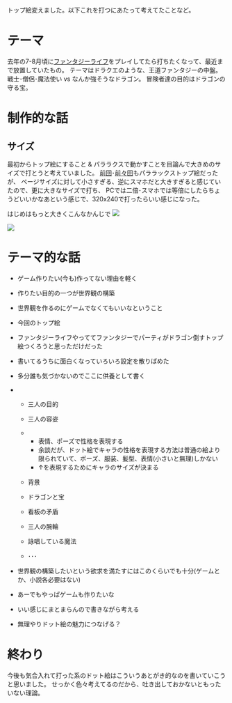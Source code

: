 <!--
title: Fantasy World
date:  2015-2-xx 12:00
categories: [ドット絵]
-->

<div>
<script type="text/javascript" src="http://ajax.googleapis.com/ajax/libs/jquery/1.9.1/jquery.min.js"></script>
<script type="text/javascript">
$(function() {
  var $container = $('div#fantasy.pixelParallax');
  var scale = function() {
    return $container.height() > 240 ? 2 : 1;
  };
  var baseX = $container.offset().left;
  var baseY = $container.offset().top + 240;
  var layers = $container.children().map(function(_, layer) {
    return {
      $: $(layer),
      factor: $(layer).attr("data-zFactor")/10000,
      baseX : $(layer).position().left / scale(),
      baseY : $(layer).position().top / scale()
    };
  });

  var mouceHandler = function(ev) {
    var dx = (ev.pageX !== undefined ? ev.pageX : baseX) - baseX;
    var dy = (ev.pageY !== undefined ? ev.pageY : baseY) - baseY;
    $.each(layers, function(_, layer) {
      layer.$.css({
        left: layer.baseX * scale() + (dx * layer.factor) + 'px',
        top : layer.baseY * scale() + (dy * layer.factor) + 'px'
      });
    });
  };
  var motionHandler = function(ev){
    var dy = baseY / 2 + ev.accelerationIncludingGravity.y * 100;
    var dx = baseX / 2 - ev.accelerationIncludingGravity.x * 100;
    $.each(layers, function(_, layer) {
      layer.$.css({
        left: layer.baseX * scale() + (dx * layer.factor) + 'px',
        top : layer.baseY * scale() + (dy * layer.factor) + 'px'
      });
    });
  };
  if (navigator.userAgent.search(/(iPhone|iPad|Android)/) !== -1) {
    window.addEventListener('devicemotion', motionHandler);
  } else {
    document.body.addEventListener('mousemove', mouceHandler);
    window.addEventListener('resize', mouceHandler);
  }
});
</script>

<style>

@-moz-keyframes anime {
0% {opacity: 0;}
80% {opacity: 0;}
100% {opacity: 1;}
}

@-webkit-keyframes anime {
0% {opacity: 0;}
80% {opacity: 0;}
100% {opacity: 1;}
}

@-o-keyframes anime {
0% {opacity: 0;}
80% {opacity: 0;}
100% {opacity: 1;}
}

@-ms-keyframes anime {
0% {opacity: 0;}
80% {opacity: 0;}
100% {opacity: 1;}
}


div.pixelParallax {
  margin: 0 auto;
  width: 0px;
  height: 480px;
  position: relative;
}
div#fantasy.pixelParallax div {
  background-image: url(http://manaten.net/wp-content/uploads/2015/02/fantasy_2_spritex2.gif);
  display: block;
  overflow: hidden;
  position: absolute;
}
div#fantasy div.Priest {
  -moz-animation: anime 5s ease -3.5s 1 alternate;
  -webkit-animation: anime 5s ease -3.5s 1 alternate;
  -o-animation: anime 5s ease -3.5s 1 alternate;
  -ms-animation: anime 5s ease -3.5s 1 alternate;
  width: 160px; height: 192px;
  background-position: -640px -0px;
  left: 160px; top: 160px;
  z-index: 9;
}
div#fantasy div.Mage {
  -moz-animation: anime 5s ease -2.5s 1 alternate;
  -webkit-animation: anime 5s ease -2.5s 1 alternate;
  -o-animation: anime 5s ease -2.5s 1 alternate;
  -ms-animation: anime 5s ease -2.5s 1 alternate;
  width: 192px; height: 224px;
  background-position: -640px -192px;
  left: 128px; top: 0px;
  z-index: 8;
}
div#fantasy div.Fighter {
  -moz-animation: anime 5s ease -3s 1 alternate;
  -webkit-animation: anime 5s ease -3s 1 alternate;
  -o-animation: anime 5s ease -3s 1 alternate;
  -ms-animation: anime 5s ease -3s 1 alternate;
  width: 192px; height: 160px;
  background-position: -832px -192px;
  left: -320px; top: 64px;
  z-index: 7;
}
div#fantasy div.Smoke {
  width: 480px; height: 192px;
  background-position: -0px -224px;
  left: -256px; top: 224px;
  z-index: 6;
  opacity: 0.5;
}
div#fantasy div.Dragon {
  width: 640px; height: 448px;
  background-position: -544px -416px;
  left: -320px; top: 0px;
  z-index: 5;
}
div#fantasy div.Treasure {
  width: 224px; height: 192px;
  background-position: -800px -0px;
  left: -224px; top: 192px;
  z-index: 4;
}
div#fantasy div.Volcano {
  width: 480px; height: 160px;
  background-position: -0px -64px;
  left: -256px; top: 320px;
  z-index: 3;
}
div#fantasy div.BG1 {
  width: 544px; height: 288px;
  background-position: -0px -416px;
  left: -288px; top: 32px;
  z-index: 2;
}
div#fantasy div.BG2 {
  width: 416px; height: 64px;
  background-position: -0px -0px;
  left: -224px; top: 32px;
  z-index: 1;
}
@media (max-width: 640px) {
  div.pixelParallax {
    height: 240px;
  }
  div#fantasy.pixelParallax div {
    background-image: url(http://manaten.net/wp-content/uploads/2015/02/fantasy_2_sprite.gif);
  }
  div#fantasy div.Priest {
    width: 80px; height: 96px;
    background-position: -320px -0px;
    left: 80px; top: 80px;
  }
  div#fantasy div.Mage {
    width: 96px; height: 112px;
    background-position: -320px -96px;
    left: 64px; top: 0px;
  }
  div#fantasy div.Fighter {
    width: 96px; height: 80px;
    background-position: -416px -96px;
    left: -160px; top: 32px;
  }
  div#fantasy div.Smoke {
    width: 240px; height: 96px;
    background-position: -0px -112px;
    left: -128px; top: 112px;
  }
  div#fantasy div.Dragon {
    width: 320px; height: 224px;
    background-position: -272px -208px;
    left: -160px; top: 0px;
  }
  div#fantasy div.Treasure {
    width: 112px; height: 96px;
    background-position: -400px -0px;
    left: -112px; top: 96px;
  }
  div#fantasy div.Volcano {
    width: 240px; height: 80px;
    background-position: -0px -32px;
    left: -128px; top: 160px;
  }
  div#fantasy div.BG1 {
    width: 272px; height: 144px;
    background-position: -0px -208px;
    left: -144px; top: 16px;
  }
  div#fantasy div.BG2 {
    width: 208px; height: 32px;
    background-position: -0px -0px;
    left: -112px; top: 16px;
  }
}

</style>

<div class="pixelParallax" id="fantasy">
  <div class="BG2"    data-zFactor="-300"></div>
  <div class="BG1"    data-zFactor="-250"></div>
  <div class="Volcano"  data-zFactor="100"></div>
  <div class="Treasure" data-zFactor="-50"></div>
  <div class="Smoke"  data-zFactor="100"></div>
  <div class="Dragon"   data-zFactor="100"></div>
  <div class="Fighter"  data-zFactor="300"></div>
  <div class="Mage"   data-zFactor="350"></div>
  <div class="Priest"   data-zFactor="500"></div>
</div>
</div>


トップ絵変えました。以下これを打つにあたって考えてたことなど。

<!-- more -->

# テーマ
去年の7-8月頃に[ファンタジーライフ](http://www.fantasylife.jp/)をプレイしてたら打ちたくなって、最近まで放置していたもの。
テーマはドラクエのような、王道ファンタジーの中盤。
戦士･僧侶･魔法使い vs なんか強そうなドラゴン。
冒険者達の目的はドラゴンの守る宝。



# 制作的な話

## サイズ
最初からトップ絵にすること & パララクスで動かすことを目論んで大きめのサイズで打とうと考えていました。
[前回](http://manaten.net/city-witch)･[前々回](http://manaten.net/cafe)もパララックストップ絵だったが、
ページサイズに対して小さすぎる、逆にスマホだと大きすぎると感じていたので、更に大きなサイズで打ち、
PCでは二倍･スマホでは等倍にしたらちょうどいいかなあという感じで、320x240で打ったらいい感じになった。

はじめはもっと大きくこんなかんじで
![](http://manaten.net/wp-content/uploads/2015/02/fantasy.png)


![](http://manaten.net/wp-content/uploads/2015/02/fantasy_2_line.png)


# テーマ的な話
  * ゲーム作りたい(今も)作ってない理由を軽く
  * 作りたい目的の一つが世界観の構築
  * 世界観を作るのにゲームでなくてもいいなということ
  * 今回のトップ絵
  * ファンタジーライフやっててファンタジーでパーティがドラゴン倒すトップ絵つくろうと思っただけだった
  * 書いてるうちに面白くなっていろいろ設定を散りばめた
  * 多分誰も気づかないのでここに供養として書く





  *
    * 三人の目的
    * 三人の容姿
    *
      * 表情、ポーズで性格を表現する
      * 余談だが、ドット絵でキャラの性格を表現する方法は普通の絵より限られていて、ポーズ、服装、髪型、表情(小さいと無理)しかない
      * ↑を表現するためにキャラのサイズが決まる


    * 背景
    * ドラゴンと宝
    * 看板の矛盾
    * 三人の腕輪
    * 詠唱している魔法
    * ･･･

  * 世界観の構築したいという欲求を満たすにはこのくらいでも十分(ゲームとか、小説各必要はない)
  * あーでもやっぱゲームも作りたいな
  * いい感じにまとまらんので書きながら考える
  * 無理やりドット絵の魅力につなげる？


# 終わり
今後も気合入れて打った系のドット絵はこういうあとがき的なのを書いていこうと思いました。
せっかく色々考えてるのだから、吐き出しておかないともったいない理論。
